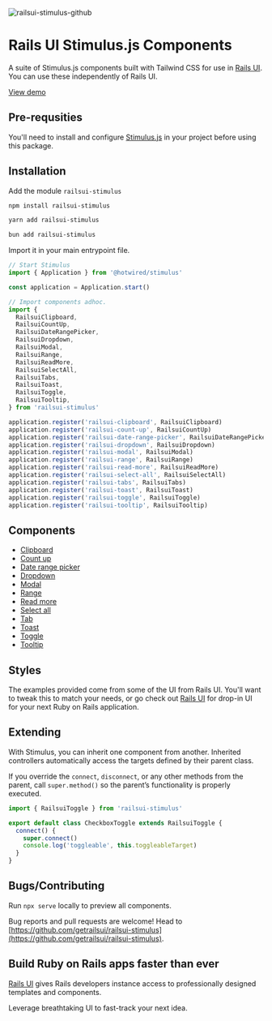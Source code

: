 ![railsui-stimulus-github](https://github.com/user-attachments/assets/eae7a2d1-ac91-4207-aca0-5ce3dea0fc15)

# Rails UI Stimulus.js Components

A suite of Stimulus.js components built with Tailwind CSS for use in [Rails UI](https://railsui.com). You can use these independently of Rails UI.

[View demo](https://getrailsui.github.io/railsui-stimulus/)

## Pre-requsities

You'll need to install and configure [Stimulus.js](https://github.com/hotwired/stimulus) in your project before using this package.

## Installation

Add the module `railsui-stimulus`

```bash
npm install railsui-stimulus
```

```bash
yarn add railsui-stimulus
```

```bash
bun add railsui-stimulus
```

Import it in your main entrypoint file.

```javascript
// Start Stimulus
import { Application } from '@hotwired/stimulus'

const application = Application.start()

// Import components adhoc.
import {
  RailsuiClipboard,
  RailsuiCountUp,
  RailsuiDateRangePicker,
  RailsuiDropdown,
  RailsuiModal,
  RailsuiRange,
  RailsuiReadMore,
  RailsuiSelectAll,
  RailsuiTabs,
  RailsuiToast,
  RailsuiToggle,
  RailsuiTooltip,
} from 'railsui-stimulus'

application.register('railsui-clipboard', RailsuiClipboard)
application.register('railsui-count-up', RailsuiCountUp)
application.register('railsui-date-range-picker', RailsuiDateRangePicker)
application.register('railsui-dropdown', RailsuiDropdown)
application.register('railsui-modal', RailsuiModal)
application.register('railsui-range', RailsuiRange)
application.register('railsui-read-more', RailsuiReadMore)
application.register('railsui-select-all', RailsuiSelectAll)
application.register('railsui-tabs', RailsuiTabs)
application.register('railsui-toast', RailsuiToast)
application.register('railsui-toggle', RailsuiToggle)
application.register('railsui-tooltip', RailsuiTooltip)
```

## Components

- [Clipboard](docs/clipboard.md)
- [Count up](docs/count_up.md)
- [Date range picker](docs/date_range_picker.md)
- [Dropdown](docs/dropdown.md)
- [Modal](docs/modal.md)
- [Range](docs/range.md)
- [Read more](docs/read_more.md)
- [Select all](docs/select_all.md)
- [Tab](docs/tab.md)
- [Toast](docs/toast.md)
- [Toggle](docs/toggle.md)
- [Tooltip](docs/tooltip.md)

## Styles

The examples provided come from some of the UI from Rails UI. You'll want to tweak this to match your needs, or go check out [Rails UI](https://railsui.com) for drop-in UI for your next Ruby on Rails application.

## Extending

With Stimulus, you can inherit one component from another. Inherited controllers automatically access the targets defined by their parent class.

If you override the `connect`, `disconnect`, or any other methods from the parent, call `super.method()` so the parent’s functionality is properly executed.

```javascript
import { RailsuiToggle } from 'railsui-stimulus'

export default class CheckboxToggle extends RailsuiToggle {
  connect() {
    super.connect()
    console.log('toggleable', this.toggleableTarget)
  }
}
```

## Bugs/Contributing

Run `npx serve` locally to preview all components.

Bug reports and pull requests are welcome! Head to [https://github.com/getrailsui/railsui-stimulus](https://github.com/getrailsui/railsui-stimulus).

## Build Ruby on Rails apps faster than ever

[Rails UI](https://railsui.com) gives Rails developers instance access to professionally designed templates and components.

Leverage breathtaking UI to fast-track your next idea.
